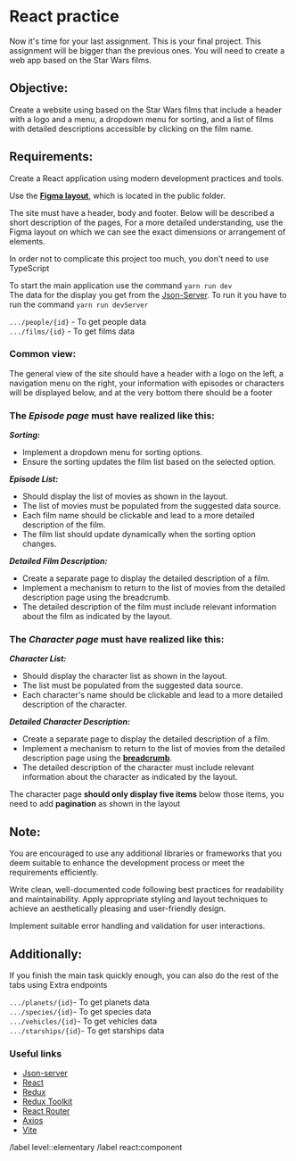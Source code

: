 # React practice

Now it's time for your last assignment. This is your final project. This assignment will be bigger than the previous ones. You will need to create a web app based on the Star Wars films.

## Objective:
Create a website using based on the Star Wars films that include a header with a logo and a menu, a dropdown menu for sorting, and a list of films with detailed descriptions accessible by clicking on the film name.

## Requirements:
Create a React application using modern development practices and tools.

Use the **[Figma layout](https://gitlab.nixdev.co/js/edu/asgmt/react/react-practice/-/tree/develop/public)**,
which is located in the public folder.

The site must have a header, body and footer. Below will be described a short description of the pages, For a more detailed understanding, use the Figma layout on which we can see the exact dimensions or arrangement of elements.

In order not to complicate this project too much, you don't need to use TypeScript

To start the main application use the command `yarn run dev` <br/>
The data for the display you get from the [Json-Server](https://github.com/typicode/json-server). To run it you have to run the command `yarn run devServer`

`.../people/{id}` - To get people data <br/>
`.../films/{id}` - To get films data

### Common view:

The general view of the site should have a header with a logo on the left, a navigation menu on the right, your information with episodes or characters will be displayed below, and at the very bottom there should be a footer

### The _Episode page_ must have realized like this:

_**Sorting:**_
* Implement a dropdown menu for sorting options.
* Ensure the sorting updates the film list based on the selected option.

_**Episode List:**_

* Should display the list of movies as shown in the layout.
* The list of movies must be populated from the suggested data source.
* Each film name should be clickable and lead to a more detailed description of the film.
* The film list should update dynamically when the sorting option changes.

_**Detailed Film Description:**_

* Create a separate page to display the detailed description of a film.
* Implement a mechanism to return to the list of movies from the detailed description page using the breadcrumb.
* The detailed description of the film must include relevant information about the film as indicated by the layout.

### The _Character page_ must have realized like this:

_**Character List:**_

* Should display the character list as shown in the layout.
* The list must be populated from the suggested data source.
* Each character's name should be clickable and lead to a more detailed description of the character.

_**Detailed Character Description:**_

* Create a separate page to display the detailed description of a film.
* Implement a mechanism to return to the list of movies from the detailed description page using the **[breadcrumb](https://reactrouter.com/en/main/hooks/use-matches#breadcrumbs)**.
* The detailed description of the character must include relevant information about the character as indicated by the layout.

The character page **should only display five items** below those items, you need to add **pagination** as shown in the layout

## Note:
You are encouraged to use any additional libraries or frameworks that you deem suitable to enhance the development process or meet the requirements efficiently.

Write clean, well-documented code following best practices for readability and maintainability. Apply appropriate styling and layout techniques to achieve an aesthetically pleasing and user-friendly design.

Implement suitable error handling and validation for user interactions.


## Additionally:
If you finish the main task quickly enough, you can also do the rest of the tabs using Extra endpoints

`.../planets/{id}`- To get planets data <br/>
`.../species/{id}`- To get species data <br/>
`.../vehicles/{id}`- To get vehicles data <br/>
`.../starships/{id}`- To get starships data <br/>

### Useful links

- [Json-server](https://github.com/typicode/json-server)
- [React](https://ru.legacy.reactjs.org/)
- [Redux](https://redux.js.org/)
- [Redux Toolkit](https://redux-toolkit.js.org/)
- [React Router](https://reactrouter.com/en/main)
- [Axios](https://axios-http.com/docs/intro)
- [Vite](https://vitejs.dev/guide/)

/label level::elementary
/label react:component
